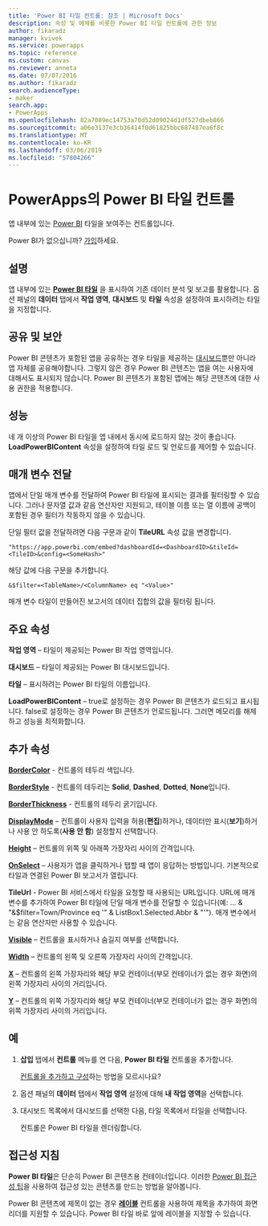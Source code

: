 ```yaml
---
title: 'Power BI 타일 컨트롤: 참조 | Microsoft Docs'
description: 속성 및 예제를 비롯한 Power BI 타일 컨트롤에 관한 정보
author: fikaradz
manager: kvivek
ms.service: powerapps
ms.topic: reference
ms.custom: canvas
ms.reviewer: anneta
ms.date: 07/07/2016
ms.author: fikaradz
search.audienceType:
- maker
search.app:
- PowerApps
ms.openlocfilehash: 82a7089ec14753a70d52d09024d1df527dbeb866
ms.sourcegitcommit: a06e3137e3cb36414f0d61825bbc687487ea6f8c
ms.translationtype: MT
ms.contentlocale: ko-KR
ms.lasthandoff: 03/06/2019
ms.locfileid: "57804266"
---
```

# <a name="power-bi-tile-control-in-powerapps"></a>PowerApps의 Power BI 타일 컨트롤

앱 내부에 있는 [Power BI](https://powerbi.microsoft.com) 타일을 보여주는 컨트롤입니다.

Power BI가 없으십니까? [가입](https://docs.microsoft.com/power-bi/service-self-service-signup-for-power-bi)하세요.

## <a name="description"></a>설명

앱 내부에 있는 **[Power BI 타일](https://docs.microsoft.com/power-bi/service-dashboard-tiles)** 을 표시하여 기존 데이터 분석 및 보고를 활용합니다. 옵션 패널의 **데이터** 탭에서 **작업 영역**, **대시보드** 및 **타일** 속성을 설정하여 표시하려는 타일을 지정합니다.

## <a name="sharing-and-security"></a>공유 및 보안

Power BI 콘텐츠가 포함된 앱을 공유하는 경우 타일을 제공하는 [대시보드](https://docs.microsoft.com/power-bi/service-how-to-collaborate-distribute-dashboards-reports)뿐만 아니라 앱 자체를 공유해야합니다. 그렇지 않은 경우 Power BI 콘텐츠는 앱을 여는 사용자에 대해서도 표시되지 않습니다. Power BI 콘텐츠가 포함된 앱에는 해당 콘텐츠에 대한 사용 권한을 적용합니다.

## <a name="performance"></a>성능

네 개 이상의 Power BI 타일을 앱 내에서 동시에 로드하지 않는 것이 좋습니다. **LoadPowerBIContent** 속성을 설정하여 타일 로드 및 언로드를 제어할 수 있습니다.

## <a name="pass-a-parameter"></a>매개 변수 전달

앱에서 단일 매개 변수를 전달하여 Power BI 타일에 표시되는 결과를 필터링할 수 있습니다. 그러나 문자열 값과 같음 연산자만 지원되고, 테이블 이름 또는 열 이름에 공백이 포함된 경우 필터가 작동하지 않을 수 있습니다.

단일 필터 값을 전달하려면 다음 구문과 같이 **TileURL** 속성 값을 변경합니다.

```"https://app.powerbi.com/embed?dashboardId=<DashboardID>&tileId=<TileID>&config=<SomeHash>" ```

해당 값에 다음 구문을 추가합니다.

```&$filter=<TableName>/<ColumnName> eq "<Value>" ```

매개 변수 타일이 만들어진 보고서의 데이터 집합의 값을 필터링 됩니다.

## <a name="key-properties"></a>주요 속성

**작업 영역** – 타일이 제공되는 Power BI 작업 영역입니다.

**대시보드** – 타일이 제공되는 Power BI 대시보드입니다.

**타일** – 표시하려는 Power BI 타일의 이름입니다.

**LoadPowerBIContent** – true로 설정하는 경우 Power BI 콘텐츠가 로드되고 표시됩니다. false로 설정하는 경우 Power BI 콘텐츠가 언로드됩니다. 그러면 메모리를 해제하고 성능을 최적화합니다.

## <a name="additional-properties"></a>추가 속성

**[BorderColor](properties-color-border.md)** - 컨트롤의 테두리 색입니다.

**[BorderStyle](properties-color-border.md)** - 컨트롤의 테두리는 **Solid**, **Dashed**, **Dotted**, **None**입니다.

**[BorderThickness](properties-color-border.md)** - 컨트롤의 테두리 굵기입니다.

**[DisplayMode](properties-core.md)** – 컨트롤이 사용자 입력을 허용(**편집**)하거나, 데이터만 표시(**보기**)하거나 사용 안 하도록(**사용 안 함**) 설정할지 선택합니다.

**[Height](properties-size-location.md)** – 컨트롤의 위쪽 및 아래쪽 가장자리 사이의 간격입니다.

**[OnSelect](properties-core.md)** – 사용자가 앱을 클릭하거나 탭할 때 앱이 응답하는 방법입니다. 기본적으로 타일과 연결된 Power BI 보고서가 열립니다.

**TileUrl** - Power BI 서비스에서 타일을 요청할 때 사용되는 URL입니다. URL에 매개 변수를 추가하여 Power BI 타일에 단일 매개 변수를 전달할 수 있습니다(예: … & "&$filter=Town/Province eq '" & ListBox1.Selected.Abbr & "'"). 매개 변수에서는 같음 연산자만 사용할 수 있습니다.

**[Visible](properties-core.md)** – 컨트롤을 표시하거나 숨길지 여부를 선택합니다.

**[Width](properties-size-location.md)** – 컨트롤의 왼쪽 및 오른쪽 가장자리 사이의 간격입니다.

**[X](properties-size-location.md)** – 컨트롤의 왼쪽 가장자리와 해당 부모 컨테이너(부모 컨테이너가 없는 경우 화면)의 왼쪽 가장자리 사이의 거리입니다.

**[Y](properties-size-location.md)** – 컨트롤의 위쪽 가장자리와 해당 부모 컨테이너(부모 컨테이너가 없는 경우 화면)의 위쪽 가장자리 사이의 거리입니다.

## <a name="example"></a>예

1. **삽입** 탭에서 **컨트롤** 메뉴를 연 다음, **Power BI 타일** 컨트롤을 추가합니다.

    [컨트롤을 추가하고 구성](../add-configure-controls.md)하는 방법을 모르시나요?

2. 옵션 패널의 **데이터** 탭에서 **작업 영역** 설정에 대해 **내 작업 영역**을 선택합니다.

3. 대시보드 목록에서 대시보드를 선택한 다음, 타일 목록에서 타일을 선택합니다.

    컨트롤은 Power BI 타일을 렌더링합니다.

## <a name="accessibility-guidelines"></a>접근성 지침

**Power BI 타일**은 단순히 Power BI 콘텐츠용 컨테이너입니다. 이러한 [Power BI 접근성 팁](https://docs.microsoft.com/power-bi/desktop-accessibility)을 사용하여 접근성 있는 콘텐츠를 만드는 방법을 알아봅니다.

Power BI 콘텐츠에 제목이 없는 경우 **[레이블](control-text-box.md)** 컨트롤을 사용하여 제목을 추가하여 화면 리더를 지원할 수 있습니다. Power BI 타일 바로 앞에 레이블을 지정할 수 있습니다.
